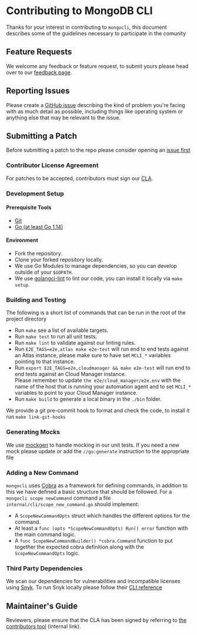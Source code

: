 # Contributing to MongoDB CLI

Thanks for your interest in contributing to `mongocli`, 
this document describes some of the guidelines necessary to participate in the comunity 

## Feature Requests

We welcome any feedback or feature request, to submit yours
please head over to our [feedback page](https://feedback.mongodb.com/). 
 
## Reporting Issues

Please create a [GitHub issue](https://github.com/mongodb/mongocli/issues) describing the kind of problem you're facing
with as much detail as possible, including things like operating system or anything else that may be relevant to the issue.

## Submitting a Patch

Before submitting a patch to the repo please consider opening an [issue first](#reporting-issues)

### Contributor License Agreement

For patches to be accepted, contributors must sign our [CLA](https://www.mongodb.com/legal/contributor-agreement).

### Development Setup

#### Prerequisite Tools 
- [Git](https://git-scm.com/)
- [Go (at least Go 1.14)](https://golang.org/dl/)

#### Environment
- Fork the repository.
- Clone your forked repository locally.
- We use Go Modules to manage dependencies, so you can develop outside of your `$GOPATH`.
- We use [golangci-lint](https://github.com/golangci/golangci-lint) to lint our code, you can install it locally via `make setup`.

### Building and Testing

The following is a short list of commands that can be run in the root of the project directory

- Run `make` see a list of available targets.
- Run `make test` to run all unit tests.
- Run `make lint` to validate against our linting rules.
- Run `E2E_TAGS=e2e,atlas make e2e-test` will run end to end tests against an Atlas instance,
  please make sure to have set `MCLI_*` variables pointing to that instance.
- Run `export E2E_TAGS=e2e,cloudmanager && make e2e-test` will run end to end tests against an Cloud Manager instance.<br />
  Please remember to update `the e2e/cloud_manager/e2e.env` with the name of the host that is running your automation agent and 
  to set `MCLI_*` variables to point to your Cloud Manager instance. 
- Run `make build` to generate a local binary in the `./bin` folder.

We provide a git pre-commit hook to format and check the code, to install it run `make link-git-hooks` 

### Generating Mocks

We use [mockgen](https://github.com/golang/mock) to handle mocking in our unit tests.
If you need a new mock please update or add the `//go:generate` instruction to the appropriate file 

### Adding a New Command

`mongocli` uses [Cobra](https://github.com/spf13/cobra) as a framework for defining commands,
in addition to this we have defined a basic structure that should be followed.
For a `mongocli scope newCommand` command a file `internal/cli/scope_new_command.go` should implement: 
- A `ScopeNewCommandOpts` struct which handles the different options for the command.
- At least a `func (opts *ScopeNewCommandOpts) Run() error` function with the main command logic.
- A `func ScopeNewCommandBuilder() *cobra.Command` function to put together the expected cobra definition along with the `ScopeNewCommandOpts` logic.

### Third Party Dependencies

We scan our dependencies for vulnerabilities and incompatible licenses using [Snyk](https://snyk.io/).
To run Snyk locally please follow their [CLI reference](https://support.snyk.io/hc/en-us/articles/360003812458-Getting-started-with-the-CLI) 

## Maintainer's Guide

Reviewers, please ensure that the CLA has been signed by referring to [the contributors tool](https://contributors.corp.mongodb.com/) (internal link).
